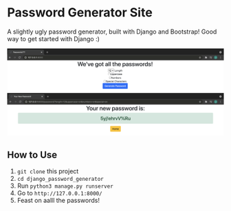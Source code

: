 # Password Generator Site

A slightly ugly password generator, built with Django and Bootstrap! Good way to get started with Django :)

![Home Page](./images/home_page.png)
![Password Page](./images/password_page.png)

## How to Use

1) ```git clone``` this project
2) ```cd django_password_generator```
3) Run ```python3 manage.py runserver```
4) Go to ```http://127.0.0.1:8000/```
5) Feast on aalll the passwords!